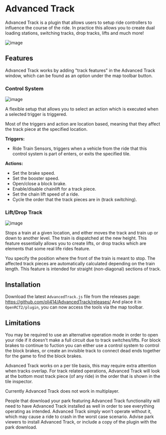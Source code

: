 # Advanced Track
Advanced Track is a plugin that allows users to setup ride controllers to influence the course of the ride. In practice this allows you to create 
dual loading stations, switching tracks, drop tracks, lifts and much more!

![image](https://user-images.githubusercontent.com/2348094/157124928-154b6feb-8111-40d9-acb4-9bb3d35f8d8c.png)

## Features
Advanced Track works by adding "track features" in the Advanced Track window, which can be found as an option under the map toolbar button.

### Control System
![image](https://user-images.githubusercontent.com/2348094/157124831-15c65217-9911-42bb-a84a-4436e0b6a667.png)

A flexible setup that allows you to select an action which is executed when a selected trigger is triggered.

Most of the triggers and action are location based, meaning that they affect the track piece at the specified location.

**Triggers:**
- Ride Train Sensors, triggers when a vehicle from the ride that this control system is part of enters, or exits the specified tile.

**Actions:**
- Set the brake speed.
- Set the booster speed.
- Open/close a block brake.
- Enable/disable chainlift for a track piece.
- Set the chain lift speed of a ride.
- Cycle the order that the track pieces are in (track switching).

### Lift/Drop Track
![image](https://user-images.githubusercontent.com/2348094/157124687-2802a110-f272-4454-820c-3becdde93517.png)

Stops a train at a given location, and either moves the track and train up or down to another level. The train is dispatched at the new height. This feature 
essentially allows you to create lifts, or drop tracks which are elements that some real life rides feature.

You specify the position where the front of the train is meant to stop. The affected track pieces are automatically calculated depending on the train length. 
This feature is intended for straight (non-diagonal) sections of track.

## Installation
Download the latest `AdvancedTrack.js` file from the releases page:
https://github.com/oli414/AdvancedTrack/releases/
And place it in `OpenRCT2/plugin`, you can now access the tools via the map toolbar.

## Limitations
You may be required to use an alternative operation mode in order to open your ride if it doesn't make a full circuit due to track switches/lifts. For block brakes to continue to fuction you can either use a control system to control the block brakes, or create an invisible track to connect dead ends together for 
the game to find the block brakes.

Advanced Track works on a per tile basis, this may require extra attention when tracks overlap. For track related operations, Advanced Track will look at the 
bottom most track piece (of any ride) in the order that is shown in the tile inspector.

Currently Advanced Track does not work in multiplayer.

People that download your park featuring Advanced Track functionality will need to have Advanced Track installed as well in order to see everything operating 
as intended. Advanced Track simply won't operate without it, which may cause a ride to crash in the worst case scenario. Advise park viewers to install 
Advanced Track, or include a copy of the plugin with the park download.
